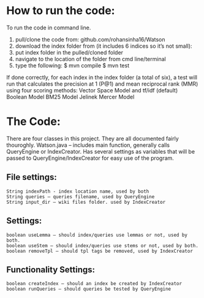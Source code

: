 # How to run the code:
To run the code in command line.
1) pull/clone the code from: github.com/rohansinha16/Watson
2) download the index folder from (it includes 6 indices so it’s not small):
3) put index folder in the pulled/cloned folder
4) navigate to the location of the folder from cmd line/terminal
5) type the following:
$ mvn compile
$ mvn test

If done correctly, for each index in the index folder (a total of six), a test will run that calculates the precision at 1 (P@1) and mean reciprocal rank (MMR) using four scoring methods:
Vector Space Model and tf/idf (default)
Boolean Model
BM25 Model
Jelinek Mercer Model

# The Code:
There are four classes in this project. They are all documented fairly thouroghly.
Watson.java – includes main function, generally calls QueryEngine or IndexCreator. Has several settings as variables that will be passed to QueryEngine/IndexCreator for easy use of the program.
## File settings:
	String indexPath - index location name, used by both
	String queries – queries filename, used by QueryEngine
	String input_dir – wiki files folder. used by IndexCreator
## Settings:
	boolean useLemma – should index/queries use lemmas or not, used by both.
	boolean useStem – should index/queries use stems or not, used by both.
	boolean removeTpl – should tpl tags be removed, used by IndexCreator
## Functionality Settings:
	boolean createIndex – should an index be created by IndexCreator
	boolean runQueries – should queries be tested by QueryEngine
